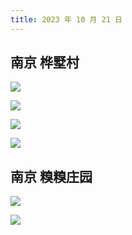 ```yaml
---
title: 2023 年 10 月 21 日
---
```


## 南京 桦墅村

![](http://r.photo.store.qq.com/psc?/V12to3FW3aSvFz/bqQfVz5yrrGYSXMvKr.cqYEBKmASutSgqUyajhhhCZDooSJ.7KMJfcPXkZOYCkRTZtk8YweJCy59giePAmX6Z2cMrTJzRHm275D*A5pSupM!/r)

![](http://r.photo.store.qq.com/psc?/V12to3FW3aSvFz/bqQfVz5yrrGYSXMvKr.cqVyjQjc*Nt4oCV2NOh81DAG*KBeN*CEHZyX*q8ztZweyewD9OULK6cRZMbzGr.D4x5RrUP7mtfaieLwKEkouOAY!/r)

![](http://r.photo.store.qq.com/psc?/V12to3FW3aSvFz/bqQfVz5yrrGYSXMvKr.cqfOQJOTB*WmdEmU*P3vTOLnGOPJF0R733c2zkqtz8Z5y3s6AXB23u8Leb*fW.Ln1xi6LbtvVsGuN.4rK8WtbQ6M!/r)

![](http://r.photo.store.qq.com/psc?/V12to3FW3aSvFz/bqQfVz5yrrGYSXMvKr.cqUCU7yoc6tlisXvejBYoU0d6tb.dmGSFY0RRA5KI3jMsvdSQye7fqvdTP0rsiJH7UzVGf8.FIkPFCPA22rYse5I!/r)

## 南京 糗糗庄园

![](http://r.photo.store.qq.com/psc?/V12to3FW3aSvFz/bqQfVz5yrrGYSXMvKr.cqRvNk.yZmm2XC06wjX.6qu8QwgQZq6tldLKo2X2lVe7rZjytq6cKTm*ToIrQ3PVBuNFIxezWITR09JsRJBInkgA!/r)

![](http://r.photo.store.qq.com/psc?/V12to3FW3aSvFz/bqQfVz5yrrGYSXMvKr.cqVcpjvDUr2V1HmaZb14LkC8Qyg1IxNihYHUVbYgxxHTT4JppsmoPgIUUWg6gKey5PCmRX1WTIUKQtKM3hX.Jpms!/r)
